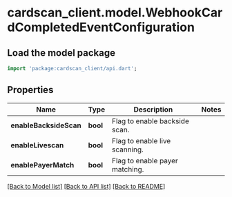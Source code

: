# cardscan_client.model.WebhookCardCompletedEventConfiguration

## Load the model package
```dart
import 'package:cardscan_client/api.dart';
```

## Properties
Name | Type | Description | Notes
------------ | ------------- | ------------- | -------------
**enableBacksideScan** | **bool** | Flag to enable backside scan. | 
**enableLivescan** | **bool** | Flag to enable live scanning. | 
**enablePayerMatch** | **bool** | Flag to enable payer matching. | 

[[Back to Model list]](../README.md#documentation-for-models) [[Back to API list]](../README.md#documentation-for-api-endpoints) [[Back to README]](../README.md)


